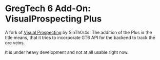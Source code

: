 # GregTech 6 Add-On: VisualProspecting Plus

A fork of [Visual Prospecting](https://github.com/SinTh0r4s/VisualProspecting) by SinTh0r4s.
The addition of the Plus in the title means, that it tries to incorporate GT6 API for the backend to track the ore veins.

It is under heavy development and not at all usable right now.
